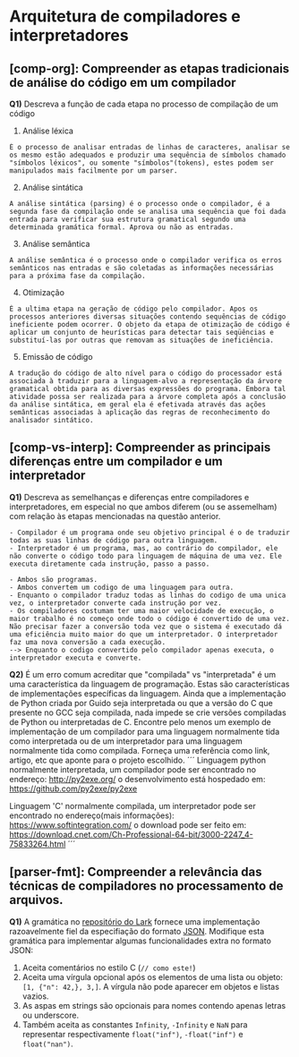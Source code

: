 Arquitetura de compiladores e interpretadores
=============================================

## [comp-org]: Compreender as etapas tradicionais de análise do código em um compilador

**Q1)** Descreva a função de cada etapa no processo de compilação de um código

1. Análise léxica

```
É o processo de analisar entradas de linhas de caracteres, analisar se os mesmo estão adequados e produzir uma sequência de símbolos chamado "símbolos léxicos", ou somente "símbolos"(tokens), estes podem ser manipulados mais facilmente por um parser.
```

2. Análise sintática
```
A análise sintática (parsing) é o processo onde o compilador, é a segunda fase da compilação onde se analisa uma sequência que foi dada entrada para verificar sua estrutura gramatical segundo uma determinada gramática formal. Aprova ou não as entradas. 

```
3. Análise semântica
```
A análise semântica é o processo onde o compilador verifica os erros semânticos nas entradas e são coletadas as informações necessárias para a próxima fase da compilação.
```
4. Otimização
```
É a ultima etapa na geração de código pelo compilador. Apos os processos anteriores diversas situações contendo sequências de código ineficiente podem ocorrer. O objeto da etapa de otimização de código é aplicar um conjunto de heurísticas para detectar tais seqüências e substituí-las por outras que removam as situações de ineficiência.
```

5. Emissão de código 
```
A tradução do código de alto nível para o código do processador está associada à traduzir para a linguagem-alvo a representação da árvore gramatical obtida para as diversas expressões do programa. Embora tal atividade possa ser realizada para a árvore completa após a conclusão da análise sintática, em geral ela é efetivada através das ações semânticas associadas à aplicação das regras de reconhecimento do analisador sintático.

```

## [comp-vs-interp]: Compreender as principais diferenças entre um compilador e um interpretador

**Q1)** Descreva as semelhanças e diferenças entre compiladores e interpretadores, em especial no que ambos diferem (ou se assemelham) com relação às etapas mencionadas na questão anterior.

```
- Compilador é um programa onde seu objetivo principal é o de traduzir todas as suas linhas de código para outra linguagem.
- Interpretador é um programa, mas, ao contrário do compilador, ele não converte o código todo para linguagem de máquina de uma vez. Ele executa diretamente cada instrução, passo a passo.

- Ambos são programas.
- Ambos convertem um codigo de uma linguagem para outra.
- Enquanto o compilador traduz todas as linhas do codigo de uma unica vez, o interpretador converte cada instrução por vez.
- Os compiladores costumam ter uma maior velocidade de execução, o maior trabalho é no começo onde todo o código é convertido de uma vez. Não precisar fazer a conversão toda vez que o sistema é executado dá uma eficiência muito maior do que um interpretador. O interpretador faz uma nova conversão a cada execução.
--> Enquanto o codigo convertido pelo compilador apenas executa, o interpretador executa e converte.
```

**Q2)** É um erro comum acreditar que "compilada" vs "interpretada" é um uma característica da linguagem de programação. Estas são características de implementações específicas da linguagem. Ainda que a implementação de Python criada por Guido seja interpretada ou que a versão do C que presente no GCC seja compilada, nada impede se crie versões compiladas de Python ou interpretadas de C. Encontre pelo menos um exemplo de implementação de um compilador para uma linguagem normalmente tida como interpretada ou de um interpretador para uma linguagem normalmente tida como compilada. Forneça uma referência como link, artigo, etc que aponte para o projeto escolhido. 
´´´
Linguagem python normalmente interpretada, um compilador pode ser encontrado no endereço: http://py2exe.org/ o desenvolvimento está hospedado em: https://github.com/py2exe/py2exe

Linguagem 'C' normalmente compilada, um interpretador pode ser encontrado no endereço(mais informações): https://www.softintegration.com/ o download pode ser feito em: https://download.cnet.com/Ch-Professional-64-bit/3000-2247_4-75833264.html
´´´

## [parser-fmt]: Compreender a relevância das técnicas de compiladores no processamento de arquivos.

**Q1)** A gramática no [repositório do Lark](https://github.com/lark-parser/lark/blob/master/examples/json_parser.py) fornece uma implementação razoavelmente fiel da especifiação do formato [JSON](http://json.org). Modifique esta gramática para implementar algumas funcionalidades extra no formato JSON:

1. Aceita comentários no estilo C (`// como este!`)
2. Aceita uma vírgula opcional após os elementos de uma lista ou objeto: `[1, {"n": 42,}, 3,]`. A vírgula não pode aparecer em objetos e listas vazios.
3. As aspas em strings são opcionais para nomes contendo apenas letras ou underscore.
4. Também aceita as constantes `Infinity`, `-Infinity` e `NaN` para representar respectivamente `float("inf")`, `-float("inf")` e `float("nan")`. 
